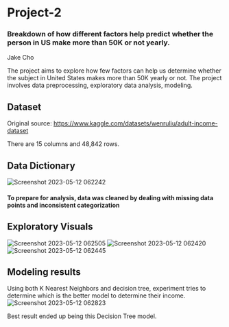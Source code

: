 # Project-2
### Breakdown of how different factors help predict whether the person in US make more than 50K or not yearly.
Jake Cho

The project aims to explore how few factors can help us determine whether the subject in United States makes more than 50K yearly or not. The project involves data preprocessing, exploratory data analysis, modeling. 

## Dataset

Original source: https://www.kaggle.com/datasets/wenruliu/adult-income-dataset

There are 15 columns and 48,842 rows.

## Data Dictionary
![Screenshot 2023-05-12 062242](https://github.com/jakecho1108/Project-2/assets/61045591/1fcc2659-aee3-421c-b243-1f40ea3fc373)

#### To prepare for analysis, data was cleaned by dealing with missing data points and inconsistent categorization 

## Exploratory Visuals

![Screenshot 2023-05-12 062505](https://github.com/jakecho1108/Project-2/assets/61045591/cc892a8a-55d3-400d-a29d-750b89fcba2c)
![Screenshot 2023-05-12 062420](https://github.com/jakecho1108/Project-2/assets/61045591/9857e2c4-b155-4194-975c-93666aaa04ac)
![Screenshot 2023-05-12 062445](https://github.com/jakecho1108/Project-2/assets/61045591/0a00bb4a-0203-4215-834f-9df9948329e7)

## Modeling results

Using both K Nearest Neighbors and decision tree, experiment tries to determine which is the better model to determine their income. 
![Screenshot 2023-05-12 062823](https://github.com/jakecho1108/Project-2/assets/61045591/25d4443a-020e-47cc-9ebe-ddec6a1bbf0a)

Best result ended up being this Decision Tree model. 
